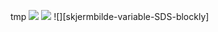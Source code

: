 tmp
![][skjermbilde-SDS-blockly]
![][skjermbilde-seriellprint-SDS-blockly]
![][skjermbilde-variable-SDS-blockly]

[skjermbilde-SDS-blockly]: skjermbilde-SDS-blockly.png
[skjermbilde-seriellprint-SDS-blockly]: skjermbilde-seriellprint-SDS-blockly.png
[skjermbilde-variabler-SDS-blockly]: skjermbilde-variabler-SDS-blockly.png

